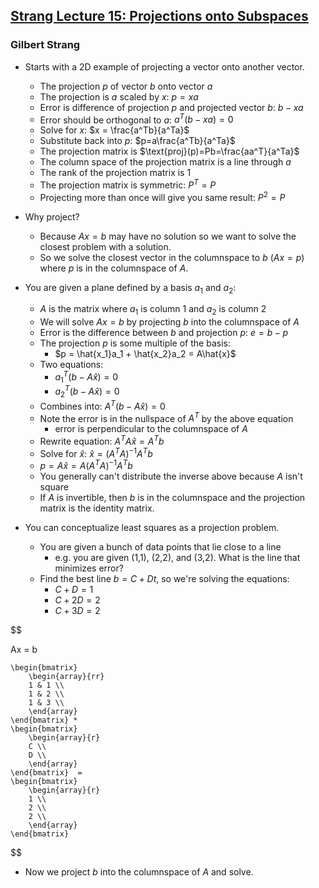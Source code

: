 ## [Strang Lecture 15: Projections onto Subspaces](https://www.youtube.com/watch?v=Y_Ac6KiQ1t0)
### Gilbert Strang

* Starts with a 2D example of projecting a vector onto another vector.
  * The projection $p$ of vector $b$ onto vector $a$
  * The projection is $a$ scaled by $x$: $p=xa$
  * Error is difference of projection $p$ and projected vector $b$: $b-xa$
  * Error should be orthogonal to $a$: $a^T(b-xa) = 0$
  * Solve for $x$: $x = \frac{a^Tb}{a^Ta}$
  * Substitute back into $p$: $p=a\frac{a^Tb}{a^Ta}$
  * The projection matrix is $\text{proj}(p)=Pb=\frac{aa^T}{a^Ta}$
  * The column space of the projection matrix is a line through $a$
  * The rank of the projection matrix is 1
  * The projection matrix is symmetric: $P^T=P$
  * Projecting more than once will give you same result: $P^2=P$

* Why project?
  * Because $Ax=b$ may have no solution so we want to solve the closest
    problem with a solution.
  * So we solve the closest vector in the columnspace to $b$ ($Ax=p$) where $p$     is in the columnspace of $A$.

* You are given a plane defined by a basis $a_1$ and $a_2$:
  * $A$ is the matrix where $a_1$ is column 1 and $a_2$ is column 2
  * We will solve $Ax=b$ by projecting $b$ into the columnspace of $A$
  * Error is the difference between $b$ and projection $p$: $e=b-p$
  * The projection $p$ is some multiple of the basis:
    *  $p = \hat{x_1}a_1 + \hat{x_2}a_2 = A\hat{x}$
  * Two equations:
    * $a^T_1(b-A\hat{x}) = 0$
    * $a^T_2(b-A\hat{x}) = 0$
  * Combines into: $A^T(b-A\hat{x}) = 0$
  * Note the error is in the nullspace of $A^T$ by the above equation
    * error is perpendicular to the columnspace of $A$
  * Rewrite equation: $A^TA\hat{x} = A^Tb$
  * Solve for $\hat{x}$: $\hat{x} = (A^TA)^{-1}A^Tb$
  * $p = A\hat{x} = A(A^TA)^{-1}A^Tb$
  * You generally can't distribute the inverse above because $A$ isn't square
  * If $A$ is invertible, then $b$ is in the columnspace and the projection
    matrix is the identity matrix.

* You can conceptualize least squares as a projection problem.
  * You are given a bunch of data points that lie close to a line
    * e.g. you are given (1,1), (2,2), and (3,2). What is the line that
      minimizes error?
  * Find the best line $b=C+Dt$, so we're solving the equations:
    * $C+D=1$
    * $C+2D=2$
    * $C+3D=2$

$$

Ax = b


    \begin{bmatrix}
        \begin{array}{rr}
        1 & 1 \\
        1 & 2 \\
        1 & 3 \\
        \end{array}
    \end{bmatrix} *
    \begin{bmatrix}
        \begin{array}{r}
        C \\
        D \\
        \end{array}
    \end{bmatrix}  =
    \begin{bmatrix}
        \begin{array}{r}
        1 \\
        2 \\
        2 \\
        \end{array}
    \end{bmatrix}

$$

* Now we project $b$ into the columnspace of $A$ and solve.
